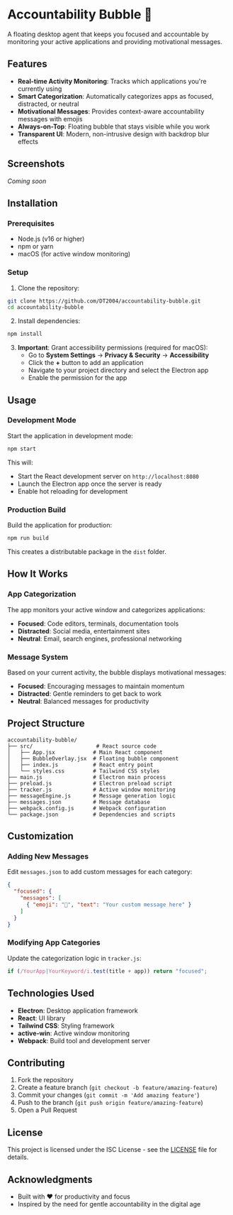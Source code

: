# Accountability Bubble 🫧

A floating desktop agent that keeps you focused and accountable by monitoring your active applications and providing motivational messages.

## Features

- **Real-time Activity Monitoring**: Tracks which applications you're currently using
- **Smart Categorization**: Automatically categorizes apps as focused, distracted, or neutral
- **Motivational Messages**: Provides context-aware accountability messages with emojis
- **Always-on-Top**: Floating bubble that stays visible while you work
- **Transparent UI**: Modern, non-intrusive design with backdrop blur effects

## Screenshots

*Coming soon*

## Installation

### Prerequisites

- Node.js (v16 or higher)
- npm or yarn
- macOS (for active window monitoring)

### Setup

1. Clone the repository:
```bash
git clone https://github.com/DT2004/accountability-bubble.git
cd accountability-bubble
```

2. Install dependencies:
```bash
npm install
```

3. **Important**: Grant accessibility permissions (required for macOS):
   - Go to **System Settings** → **Privacy & Security** → **Accessibility**
   - Click the **+** button to add an application
   - Navigate to your project directory and select the Electron app
   - Enable the permission for the app

## Usage

### Development Mode

Start the application in development mode:
```bash
npm start
```

This will:
- Start the React development server on `http://localhost:8080`
- Launch the Electron app once the server is ready
- Enable hot reloading for development

### Production Build

Build the application for production:
```bash
npm run build
```

This creates a distributable package in the `dist` folder.

## How It Works

### App Categorization

The app monitors your active window and categorizes applications:

- **Focused**: Code editors, terminals, documentation tools
- **Distracted**: Social media, entertainment sites
- **Neutral**: Email, search engines, professional networking

### Message System

Based on your current activity, the bubble displays motivational messages:

- **Focused**: Encouraging messages to maintain momentum
- **Distracted**: Gentle reminders to get back to work
- **Neutral**: Balanced messages for productivity

## Project Structure

```
accountability-bubble/
├── src/                    # React source code
│   ├── App.jsx            # Main React component
│   ├── BubbleOverlay.jsx  # Floating bubble component
│   ├── index.js           # React entry point
│   └── styles.css         # Tailwind CSS styles
├── main.js                # Electron main process
├── preload.js             # Electron preload script
├── tracker.js             # Active window monitoring
├── messageEngine.js       # Message generation logic
├── messages.json          # Message database
├── webpack.config.js      # Webpack configuration
└── package.json           # Dependencies and scripts
```

## Customization

### Adding New Messages

Edit `messages.json` to add custom messages for each category:

```json
{
  "focused": {
    "messages": [
      { "emoji": "🚀", "text": "Your custom message here" }
    ]
  }
}
```

### Modifying App Categories

Update the categorization logic in `tracker.js`:

```javascript
if (/YourApp|YourKeyword/i.test(title + app)) return "focused";
```

## Technologies Used

- **Electron**: Desktop application framework
- **React**: UI library
- **Tailwind CSS**: Styling framework
- **active-win**: Active window monitoring
- **Webpack**: Build tool and development server

## Contributing

1. Fork the repository
2. Create a feature branch (`git checkout -b feature/amazing-feature`)
3. Commit your changes (`git commit -m 'Add amazing feature'`)
4. Push to the branch (`git push origin feature/amazing-feature`)
5. Open a Pull Request

## License

This project is licensed under the ISC License - see the [LICENSE](LICENSE) file for details.

## Acknowledgments

- Built with ❤️ for productivity and focus
- Inspired by the need for gentle accountability in the digital age 